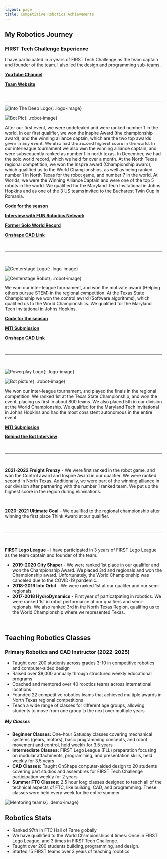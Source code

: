```yaml
---
layout: page
title: Competitive Robotics Achievements
---
```


## My Robotics Journey

### **FIRST Tech Challenge Experience** 
I have participated in 5 years of FIRST Tech Challenge as the team captain and founder of the team. I also led the design and programming sub-teams.

**[YouTube Channel](https://www.youtube.com/@ftc18270/videos)**

**[Team Website](https://www.18270roboplayers.org/)**

<br>

---

![Into The Deep Logo](assets/images/intothedeeplogo.jpg){: .logo-image}

![Bot Pic](<assets/images/jemison devison.JPG>){: .robot-image}

After our first event, we were undefeated and were ranked number 1 in the world. In our first qualifier, we won the Inspire Award (the championship award), and the winning alliance captain, which are the two top awards given in any event. We also had the second highest score in the world. In our interleague tournament we also won the winning alliance captain, and were subsequently ranked as number 1 in north texas. In December, we had the solo world record, which we held for over a month. At the North Texas regional competition, we won the Inspire award (Championship award), which qualified us to the World Championships, as well as being ranked number 1 in North Texas for the robot game, and number 7 in the world. At Worlds, we were the Winning Alliance Captain and were one of the top 5 robots in the world. We qualified for the Maryland Tech Invitational in Johns Hopkins and as one of the 3 US teams invited to the Bucharest Twin Cup in Romania.

**[Code for the season](https://github.com/skandacode/IntoTheDeepV2)**

**[Interview with FUN Robotics Network](https://www.youtube.com/watch?v=a1bIDZJDJ5c)**

**[Former Solo World Record](https://www.youtube.com/watch?v=xO0BuFX0f84&ab_channel=FTCRoboPlayers)**

**[Onshape CAD Link](https://cad.onshape.com/documents/aebaa3ef6903293b21871485/w/9412eeae3624fe42ce363cc1/e/6d81e58ad25a991a5d27d1b4)**


<br>

---

<br>

![Centerstage Logo](assets/images/centerstagelogo.png){: .logo-image}

![Centerstage Robot](<assets/images/centerstage bobit.jpg>){: .robot-image}

We won our inter-league tournament, and won the motivate award (Helping others pursue STEM) in the regional competition. At the Texas State Championship we won the control award (Software algorithms), which qualified us to the World Championships. We qualified for the Maryland Tech Invitational in Johns Hopkins. 

**[Code for the season](https://github.com/skandacode/FtcRobotController)**

**[MTI Submission](https://www.youtube.com/watch?v=GI690EZx_BE)**

**[Onshape CAD Link](https://cad.onshape.com/documents/5072cf6460521fa37944e101/w/de839feb5dd34fbbbaa0c123/e/08065b1b154e35d30467b3fd)**


<br>

---
<br>

![Powerplay Logo](assets/images/powerplaylogo.jpg){: .logo-image}

![Bot picture](<assets/images/powerplay robot states.jpg>){: .robot-image}


We won our inter-league tournament, and played the finals in the regional competition. We ranked 1st at the Texas State Championship, and won the event, placing us first in about 800 teams. We also placed 5th in our division at the World Championship. We qualified for the Maryland Tech Invitational in Johns Hopkins and had the most consistent autonomous in the entire event.  

**[MTI Submission](https://www.youtube.com/watch?v=8cJn8f_Pyw0)**

**[Behind the Bot Interview](https://www.youtube.com/watch?v=OdSXCAskOkE)**

<br>

---

<br>

**2021-2022 Freight Frenzy** - We were first ranked in the robot game, and won the  Control award and Inspire Award in our qualifier. We were ranked second in North Texas. Additionally, we were part of the winning alliance in our division after partnering with the number 1 ranked team. We put up the highest score in the region during eliminations. 

<br>

**2020-2021 Ultimate Goal** - We qualified to the regional championship after winning the first place Think Award at our qualifier. 

<br>


---

<br>

**FIRST Lego League** - I have participated in 3 years of FIRST Lego League as the team captain and founder of the team. 
- **2019-2020 City Shaper** - We were ranked 1st place in our qualifier and won the Championship Award. We placed 3rd and regionals and won the Championship award. Unfortunately, the World Championship was canceled due to the COVID-19 pandemic.
- **2018-2019 Into Orbit** - We were ranked 1st at our qualifer and our semi-regionals.
- **2017-2018 HydroDynamics** - First year of particatpating in robotics. We were ranked 1st in robot performance at our quaifiers and semi-regionals. We also ranked 3rd in the North Texas Region, qualifing us to the World Championship where we represented Texas. 

<br>

## Teaching Robotics Classes

### Primary Robotics and CAD Instructor (2022-2025)

- Taught over 200 students across grades 3-10 in competitive robotics and computer-aided design
- Raised over $8,000 annually through structured weekly educational programs
- Coached and mentored over 40 robotics teams across international locations
- Founded 22 competitive robotics teams that achieved multiple awards in North Texas regional competitions
- Teach a wide range of classes for different age groups, allowing students to move from one group to the next over multiple years

##### My Classes

- **Beginner Classes:** One-hour Saturday classes covering mechanical systems (gears, motors), basic programming concepts, and robot movement and control, held weekly for 3.5 years
- **Intermediate Classes:** FIRST Lego League (FLL) preparation focusing on modular attachments, programming, and presentation skills, held weekly for 3.5 years
- **CAD Classes:** Taught OnShape computer-aided design to 20 students covering part studios and assemblies for FIRST Tech Challenge participation weekly for 2 years
- **Summer FTC Classes:** 2.5 hour long classes designed to teach all of the technical aspects of FTC, like building, CAD, and programming. These classes were held every week for the entire summer


![Mentoring teams](assets/images/mentoringteams.png){: .demo-image}

## Robotics Stats
- Ranked 97th in FTC Hall of Fame globally
- We have quallified to the World Championships 4 times: Once in FIRST Lego League, and 3 times in FIRST Tech Challenge.
- Taught over 200 students building, programming, and design.
- Started 15 FIRST teams over 3 years of teaching roobtics

<br>